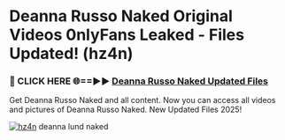 # Deanna Russo Naked Original Videos 0nlyFans Leaked - Files Updated! (hz4n)

<h3>🔴 CLICK HERE 🌐==►► <a href="https://tinyurl.com/yckcrads" rel="nofollow">Deanna Russo Naked Updated Files</a></h3>

Get Deanna Russo Naked and all content. Now you can access all videos and pictures of Deanna Russo Naked. New Updated Files 2025!

[![hz4n](https://i.imgur.com/hpKpOFt.gif)](https://tinyurl.com/yckcrads)
deanna lund naked